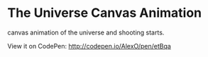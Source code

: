 The Universe Canvas Animation
=============

canvas animation of the universe and shooting starts. 

View it on CodePen: <a href="http://codepen.io/AlexO/pen/etBqa">http://codepen.io/AlexO/pen/etBqa</a>
